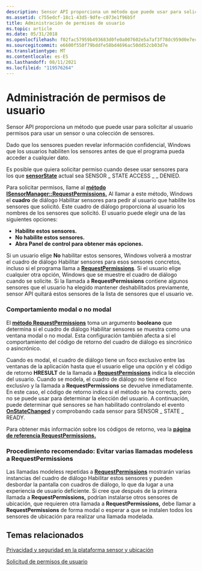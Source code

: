 ```yaml
---
description: Sensor API proporciona un método que puede usar para solicitar al usuario permisos para usar un sensor o una colección de sensores.
ms.assetid: c755edcf-18c1-43d5-9dfe-c073e1f96b5f
title: Administración de permisos de usuario
ms.topic: article
ms.date: 05/31/2018
ms.openlocfilehash: f02fac57959b493683d0fe0a007602e5a7af3f78dc959d0e7eca2811595c23dc
ms.sourcegitcommit: e6600f550f79bddfe58bd4696ac50dd52cb03d7e
ms.translationtype: MT
ms.contentlocale: es-ES
ms.lasthandoff: 08/11/2021
ms.locfileid: "119576264"
---
```

# <a name="managing-user-permissions"></a>Administración de permisos de usuario

Sensor API proporciona un método que puede usar para solicitar al usuario permisos para usar un sensor o una colección de sensores.

Dado que los sensores pueden revelar información confidencial, Windows que los usuarios habiliten los sensores antes de que el programa pueda acceder a cualquier dato.

Es posible que quiera solicitar permiso cuando desee usar sensores para los que [**sensorState**](/windows/win32/api/sensorsapi/ne-sensorsapi-sensorstate) actual sea SENSOR \_ STATE ACCESS \_ \_ DENIED.

Para solicitar permisos, llame al [**método ISensorManager::RequestPermissions.**](/windows/win32/api/sensorsapi/nf-sensorsapi-isensormanager-requestpermissions) Al llamar a este método, Windows el **cuadro** de diálogo Habilitar sensores para pedir al usuario que habilite los sensores que solicitó. Este cuadro de diálogo proporciona al usuario los nombres de los sensores que solicitó. El usuario puede elegir una de las siguientes opciones:

-   **Habilite estos sensores.**
-   **No habilite estos sensores.**
-   **Abra Panel de control para obtener más opciones.**

Si un usuario elige **No** habilitar estos sensores, Windows  volverá a mostrar el cuadro de diálogo Habilitar sensores para esos sensores concretos, incluso si el programa llama a [**RequestPermissions**](/windows/win32/api/sensorsapi/nf-sensorsapi-isensormanager-requestpermissions). Si el usuario elige cualquier otra opción, Windows que se muestre el cuadro de diálogo cuando se solicite. Si la llamada a **RequestPermissions** contiene algunos sensores que el usuario ha elegido mantener deshabilitados previamente, sensor API quitará estos sensores de la lista de sensores que el usuario ve.

### <a name="modal-or-modeless-behavior"></a>Comportamiento modal o no modal

El [**método RequestPermissions**](/windows/win32/api/sensorsapi/nf-sensorsapi-isensormanager-requestpermissions) toma un argumento  **booleano** que determina si el cuadro de diálogo Habilitar sensores se muestra como una ventana modal o no modal. Esta configuración también afecta a si el comportamiento del código de retorno del cuadro de diálogo es sincrónico o asincrónico.

Cuando es modal, el cuadro de diálogo tiene un foco exclusivo entre las ventanas de la aplicación hasta que el usuario elige una opción y el código de retorno **HRESULT** de la llamada a [**RequestPermissions**](/windows/win32/api/sensorsapi/nf-sensorsapi-isensormanager-requestpermissions) indica la elección del usuario. Cuando se modela, el cuadro de diálogo no tiene el foco exclusivo y la llamada a **RequestPermissions** se devuelve inmediatamente. En este caso, el código de retorno indica si el método se ha correcto, pero no se puede usar para determinar la elección del usuario. A continuación, puede determinar qué sensores se han habilitado controlando el evento [**OnStateChanged**](/windows/win32/api/sensorsapi/nf-sensorsapi-isensorevents-onstatechanged) y comprobando cada sensor para SENSOR \_ STATE \_ READY.

Para obtener más información sobre los códigos de retorno, vea la [**página de referencia RequestPermissions.**](/windows/win32/api/sensorsapi/nf-sensorsapi-isensormanager-requestpermissions)

### <a name="best-practice-avoid-multiple-modeless-calls-to-requestpermissions"></a>Procedimiento recomendado: Evitar varias llamadas modeless a RequestPermissions

Las llamadas modeless repetidas a [**RequestPermissions**](/windows/win32/api/sensorsapi/nf-sensorsapi-isensormanager-requestpermissions) mostrarán varias instancias del cuadro de diálogo Habilitar estos sensores y pueden desbordar la pantalla con cuadros de diálogo, lo que da lugar a una experiencia de usuario deficiente.  Si cree que después de la primera llamada a **RequestPermissions,** podrían instalarse otros sensores de ubicación, que requieren otra llamada a **RequestPermissions,** debe llamar a **RequestPermissions** de forma modal o esperar a que se instalen todos los sensores de ubicación para realizar una llamada modelada.

## <a name="related-topics"></a>Temas relacionados

<dl> <dt>

[Privacidad y seguridad en la plataforma sensor y ubicación](privacy-and-security-in-the-sensor-and-location-platform.md)
</dt> <dt>

[Solicitud de permisos de usuario](requesting-user-permissions.md)
</dt> </dl>

 

 
